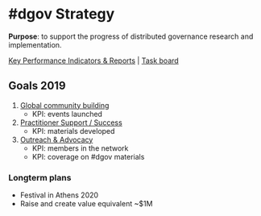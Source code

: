 # \#dgov Strategy

**Purpose**: to support the progress of distributed governance research and implementation.

[Key Performance Indicators & Reports](https://docs.google.com/spreadsheets/d/1B0XGN2uMeStBHcOcr0VySbSzYz_V67zmKCjJ-NBwvNU/edit?usp=sharing)  \|  [Task board](https://trello.com/b/CIKoPoBt/q1-2019)

## Goals 2019

1. [Global community building](community-building.md)
   * KPI: events launched
2. [Practitioner Support / Success ](practitioner-support-success.md)
   * KPI: materials developed
3. [Outreach & Advocacy](advocacy-and-education.md)
   * KPI: members in the network
   * KPI: coverage on \#dgov materials

### Longterm plans

* Festival in Athens 2020
* Raise and create value equivalent ~$1M

